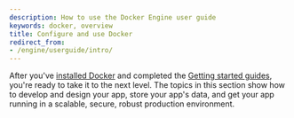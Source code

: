 ```yaml
---
description: How to use the Docker Engine user guide
keywords: docker, overview
title: Configure and use Docker
redirect_from:
- /engine/userguide/intro/
---
```


After you've [installed Docker](/engine/installation/) and completed the
[Getting started guides](/get-started/), you're ready to take it to the next
level. The topics in this section show how to develop and design your app,
store your app's data, and get your app running in a scalable, secure, robust
production environment.
